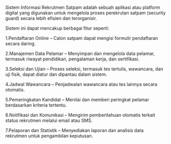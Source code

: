 Sistem Informasi Rekrutmen Satpam adalah sebuah aplikasi atau platform digital yang digunakan untuk mengelola proses perekrutan satpam (security guard) secara lebih efisien dan terorganisir. 

Sistem ini dapat mencakup berbagai fitur seperti:

1.Pendaftaran Online – Calon satpam dapat mengisi formulir pendaftaran secara daring.

2.Manajemen Data Pelamar – Menyimpan dan mengelola data pelamar, termasuk riwayat pendidikan, pengalaman kerja, dan sertifikasi.

3.Seleksi dan Ujian – Proses seleksi, termasuk tes tertulis, wawancara, dan uji fisik, dapat diatur dan dipantau dalam sistem.

4.Jadwal Wawancara – Penjadwalan wawancara atau tes lainnya secara otomatis.

5.Pemeringkatan Kandidat – Menilai dan memberi peringkat pelamar berdasarkan kriteria tertentu.

6.Notifikasi dan Komunikasi – Mengirim pemberitahuan otomatis terkait status rekrutmen melalui email atau SMS.

7.Pelaporan dan Statistik – Menyediakan laporan dan analisis data rekrutmen untuk pengambilan keputusan.

